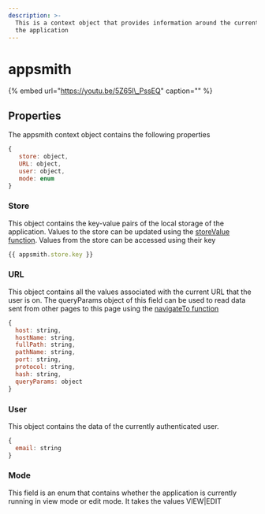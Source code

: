 ```yaml
---
description: >-
  This is a context object that provides information around the current state of
  the application
---
```


# appsmith

{% embed url="https://youtu.be/5Z65l\_PssEQ" caption="" %}

## Properties

The appsmith context object contains the following properties

```javascript
{
   store: object,
   URL: object,
   user: object,
   mode: enum
}
```

### Store

This object contains the key-value pairs of the local storage of the application. Values to the store can be updated using the [storeValue function](store-value.md). Values from the store can be accessed using their key

```javascript
{{ appsmith.store.key }}
```

### URL

This object contains all the values associated with the current URL that the user is on. The queryParams object of this field can be used to read data sent from other pages to this page using the [navigateTo function](navigateto.md)

```javascript
{
  host: string,
  hostName: string,
  fullPath: string,
  pathName: string,
  port: string,
  protocol: string,
  hash: string,
  queryParams: object
}
```

### User

This object contains the data of the currently authenticated user.

```javascript
{
  email: string
}
```

### Mode

This field is an enum that contains whether the application is currently running in view mode or edit mode. It takes the values VIEW\|EDIT


